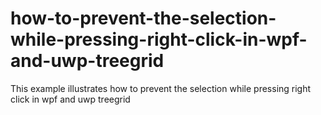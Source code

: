 # how-to-prevent-the-selection-while-pressing-right-click-in-wpf-and-uwp-treegrid
This example illustrates how to prevent the selection while pressing right click in wpf and uwp treegrid
